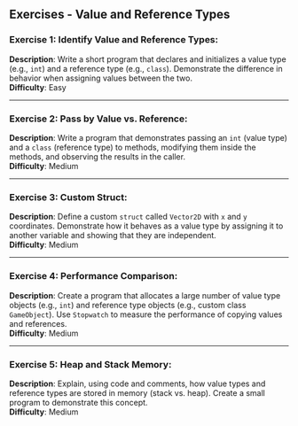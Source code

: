 ## Exercises - Value and Reference Types

### Exercise 1: **Identify Value and Reference Types**:  
**Description**: Write a short program that declares and initializes a value type (e.g., `int`) and a reference type (e.g., `class`). Demonstrate the difference in behavior when assigning values between the two.  
**Difficulty**: Easy

---

### Exercise 2: **Pass by Value vs. Reference**:  
**Description**: Write a program that demonstrates passing an `int` (value type) and a `class` (reference type) to methods, modifying them inside the methods, and observing the results in the caller.  
**Difficulty**: Medium

---

### Exercise 3: **Custom Struct**:  
**Description**: Define a custom `struct` called `Vector2D` with `x` and `y` coordinates. Demonstrate how it behaves as a value type by assigning it to another variable and showing that they are independent.  
**Difficulty**: Medium

---

### Exercise 4: **Performance Comparison**:  
**Description**: Create a program that allocates a large number of value type objects (e.g., `int`) and reference type objects (e.g., custom class `GameObject`). Use `Stopwatch` to measure the performance of copying values and references.  
**Difficulty**: Medium

---

### Exercise 5: **Heap and Stack Memory**:  
**Description**: Explain, using code and comments, how value types and reference types are stored in memory (stack vs. heap). Create a small program to demonstrate this concept.  
**Difficulty**: Medium

